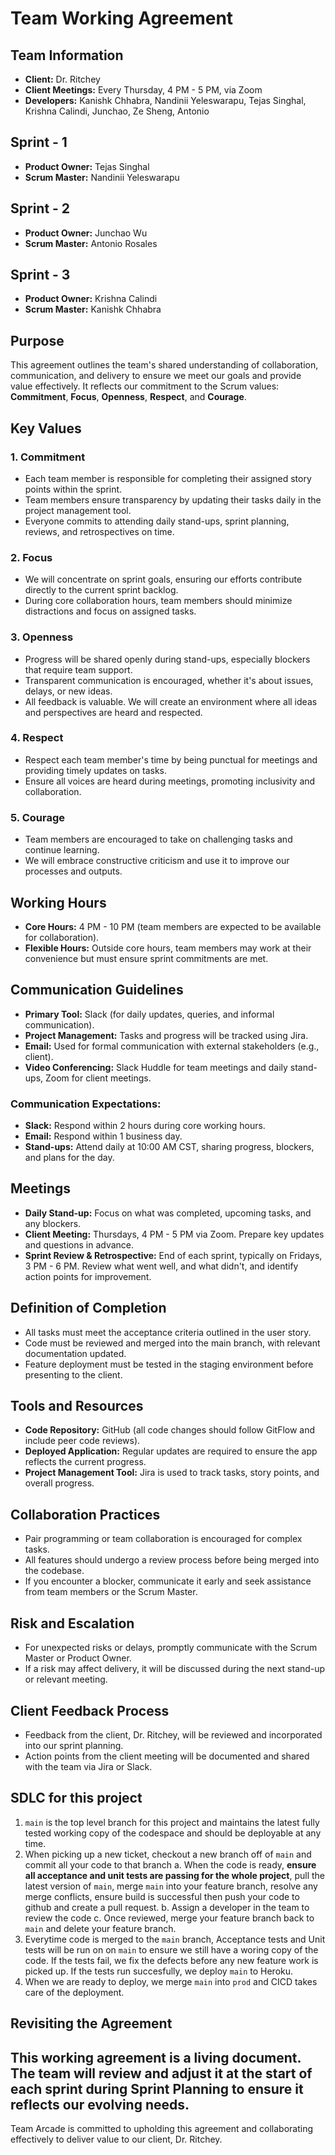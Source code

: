 
# Team Working Agreement
## Team Information
- **Client:** Dr. Ritchey
- **Client Meetings:** Every Thursday, 4 PM - 5 PM, via Zoom
- **Developers:** Kanishk Chhabra, Nandinii Yeleswarapu, Tejas Singhal, Krishna Calindi, Junchao, Ze Sheng, Antonio
## Sprint - 1
- **Product Owner:** Tejas Singhal
- **Scrum Master:** Nandinii Yeleswarapu
## Sprint - 2
- **Product Owner:** Junchao Wu
- **Scrum Master:** Antonio Rosales
## Sprint - 3
- **Product Owner:** Krishna Calindi
- **Scrum Master:** Kanishk Chhabra
## Purpose
This agreement outlines the team's shared understanding of collaboration, communication, and delivery to ensure we meet our goals and provide value effectively. It reflects our commitment to the Scrum values: **Commitment**, **Focus**, **Openness**, **Respect**, and **Courage**.
## Key Values
### 1. **Commitment**
- Each team member is responsible for completing their assigned story points within the sprint.
- Team members ensure transparency by updating their tasks daily in the project management tool.
- Everyone commits to attending daily stand-ups, sprint planning, reviews, and retrospectives on time.
### 2. **Focus**
- We will concentrate on sprint goals, ensuring our efforts contribute directly to the current sprint backlog.
- During core collaboration hours, team members should minimize distractions and focus on assigned tasks.
### 3. **Openness**
- Progress will be shared openly during stand-ups, especially blockers that require team support.
- Transparent communication is encouraged, whether it's about issues, delays, or new ideas.
- All feedback is valuable. We will create an environment where all ideas and perspectives are heard and respected.
### 4. **Respect**
- Respect each team member's time by being punctual for meetings and providing timely updates on tasks.
- Ensure all voices are heard during meetings, promoting inclusivity and collaboration.
### 5. **Courage**
- Team members are encouraged to take on challenging tasks and continue learning.
- We will embrace constructive criticism and use it to improve our processes and outputs.
## Working Hours
- **Core Hours:** 4 PM - 10 PM (team members are expected to be available for collaboration).
- **Flexible Hours:** Outside core hours, team members may work at their convenience but must ensure sprint commitments are met.
## Communication Guidelines
- **Primary Tool:** Slack (for daily updates, queries, and informal communication).
- **Project Management:** Tasks and progress will be tracked using Jira.
- **Email:** Used for formal communication with external stakeholders (e.g., client).
- **Video Conferencing:** Slack Huddle for team meetings and daily stand-ups, Zoom for client meetings.
### Communication Expectations:
- **Slack:** Respond within 2 hours during core working hours.
- **Email:** Respond within 1 business day.
- **Stand-ups:** Attend daily at 10:00 AM CST, sharing progress, blockers, and plans for the day.
## Meetings
- **Daily Stand-up:** Focus on what was completed, upcoming tasks, and any blockers.
- **Client Meeting:** Thursdays, 4 PM - 5 PM via Zoom. Prepare key updates and questions in advance.
- **Sprint Review & Retrospective:** End of each sprint, typically on Fridays, 3 PM - 6 PM. Review what went well, and what didn't, and identify action points for improvement.
## Definition of Completion
- All tasks must meet the acceptance criteria outlined in the user story.
- Code must be reviewed and merged into the main branch, with relevant documentation updated.
- Feature deployment must be tested in the staging environment before presenting to the client.
## Tools and Resources
- **Code Repository:** GitHub (all code changes should follow GitFlow and include peer code reviews).
- **Deployed Application:** Regular updates are required to ensure the app reflects the current progress.
- **Project Management Tool:** Jira is used to track tasks, story points, and overall progress.
## Collaboration Practices
- Pair programming or team collaboration is encouraged for complex tasks.
- All features should undergo a review process before being merged into the codebase.
- If you encounter a blocker, communicate it early and seek assistance from team members or the Scrum Master.
## Risk and Escalation
- For unexpected risks or delays, promptly communicate with the Scrum Master or Product Owner.
- If a risk may affect delivery, it will be discussed during the next stand-up or relevant meeting.
## Client Feedback Process
- Feedback from the client, Dr. Ritchey, will be reviewed and incorporated into our sprint planning.
- Action points from the client meeting will be documented and shared with the team via Jira or Slack.
## SDLC for this project
1. `main` is the top level branch for this project and maintains the latest fully tested working
   copy of the codespace and should be deployable at any time.
2. When picking up a new ticket, checkout a new branch off of `main` and commit all your code to that branch
    a. When the code is ready, **ensure all acceptance and unit tests are passing for the whole project**,
       pull the latest version of `main`, merge `main` into your feature branch, resolve any merge conflicts,
       ensure build is successful then push your code to github and create a pull request.
   b. Assign a developer in the team to review the code
   c. Once reviewed, merge your feature branch back to `main` and delete your feature branch.
3. Everytime code is merged to the `main` branch, Acceptance tests and Unit tests will be run on
    on `main` to ensure we still have a woring copy of the code. If the tests fail, we fix the defects
    before any new feature work is picked up. If the tests run succesfully, we deploy `main` to Heroku.
4. When we are ready to deploy, we merge `main` into `prod` and CICD takes care of the deployment.
## Revisiting the Agreement
This working agreement is a living document. The team will review and adjust it at the start of each sprint during Sprint Planning to ensure it reflects our evolving needs.
---
Team Arcade is committed to upholding this agreement and collaborating effectively to deliver value to our client, Dr. Ritchey.
